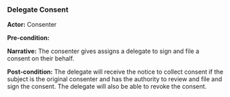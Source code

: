 ### Delegate Consent

**Actor:** Consenter

**Pre-condition:**

**Narrative:**
The consenter gives assigns a delegate to sign and file a consent on their behalf.

**Post-condition:**
The delegate will receive the notice to collect consent if the subject is the original consenter and has the authority to review and file and sign the consent. The delegate will also be able to revoke the consent. 
